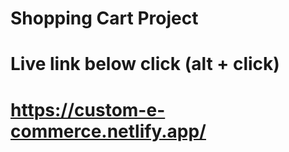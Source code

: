 # Shopping Cart Project

# Live link below click (alt + click)

# https://custom-e-commerce.netlify.app/

